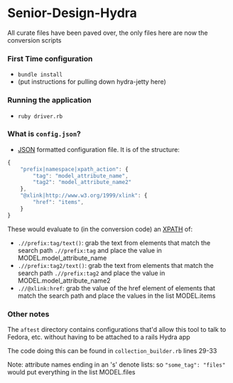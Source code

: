 Senior-Design-Hydra
===================
All curate files have been paved over, the only files here are now the conversion scripts

### First Time configuration
- `bundle install`
- (put instructions for pulling down hydra-jetty here)

### Running the application
- `ruby driver.rb`

### What is `config.json`?
- [JSON](https://en.wikipedia.org/wiki/JSON) formatted configuration file. It is of the structure:
```javascript
{
	"prefix|namespace|xpath_action": {
		"tag": "model_attribute_name",
		"tag2": "model_attribute_name2"
	},
	"@xlink|http://www.w3.org/1999/xlink": { 
		"href": "items",
	}
}
```

These would evaluate to (in the conversion code) an [XPATH](https://en.wikipedia.org/wiki/Xpath) of:
- `.//prefix:tag/text()`: grab the text from elements that match the search path `.//prefix:tag` and place the value in MODEL.model_attribute_name
- `.//prefix:tag2/text()`: grab the text from elements that match the search path `.//prefix:tag2` and place the value in MODEL.model_attribute_name2
- `.//@xlink:href`: grab the value of the href element of elements that match the search path and place the values in the list MODEL.items


### Other notes
The `aftest` directory contains configurations that'd allow this tool to talk to Fedora, etc. without having to be attached to a rails Hydra app

The code doing this can be found in `collection_builder.rb` lines 29-33

Note: attribute names ending in an 's' denote lists: so `"some_tag": "files"` would put everything in the list MODEL.files
